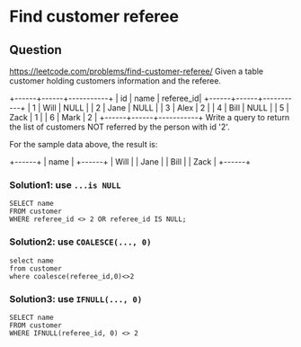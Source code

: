 # Find customer referee
## Question
https://leetcode.com/problems/find-customer-referee/
Given a table customer holding customers information and the referee.

+------+------+-----------+
| id   | name | referee_id|
+------+------+-----------+
|    1 | Will |      NULL |
|    2 | Jane |      NULL |
|    3 | Alex |         2 |
|    4 | Bill |      NULL |
|    5 | Zack |         1 |
|    6 | Mark |         2 |
+------+------+-----------+
Write a query to return the list of customers NOT referred by the person with id '2'.

For the sample data above, the result is:

+------+
| name |
+------+
| Will |
| Jane |
| Bill |
| Zack |
+------+

### Solution1: use ```...is NULL```
```
SELECT name 
FROM customer 
WHERE referee_id <> 2 OR referee_id IS NULL;
```
### Solution2: use ```COALESCE(..., 0)```
```
select name
from customer
where coalesce(referee_id,0)<>2
```
### Solution3: use ```IFNULL(..., 0)```
```
SELECT name
FROM customer
WHERE IFNULL(referee_id, 0) <> 2
```
